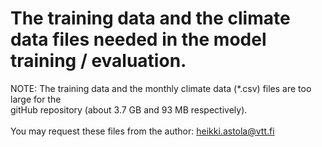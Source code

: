 # The training data and the climate data files needed in the model training / evaluation.

NOTE: The training data and the monthly climate data (*.csv) files are too large for the<br> 
gitHub repository (about 3.7 GB and 93 MB respectively).<br><br>
You may request these files from the author: heikki.astola@vtt.fi

